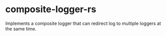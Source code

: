 # composite-logger-rs
Implements a composite logger that can redirect log to multiple loggers at the same time.
